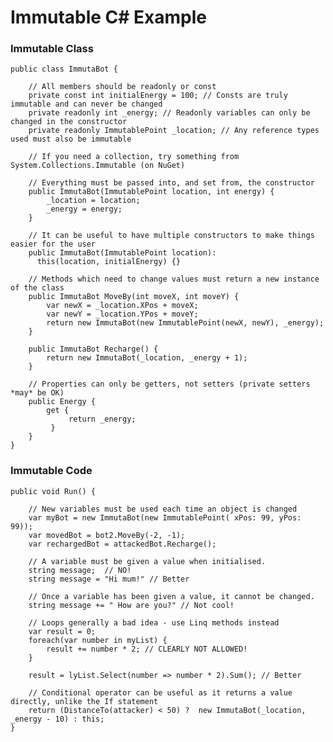 # Immutable C# Example

### Immutable Class

    public class ImmutaBot {
        
        // All members should be readonly or const 
        private const int initialEnergy = 100; // Consts are truly immutable and can never be changed
        private readonly int _energy; // Readonly variables can only be changed in the constructor
        private readonly ImmutablePoint _location; // Any reference types used must also be immutable
        
        // If you need a collection, try something from System.Collections.Immutable (on NuGet)
        
        // Everything must be passed into, and set from, the constructor
        public ImmutaBot(ImmutablePoint location, int energy) {
            _location = location;
            _energy = energy;
        }
        
        // It can be useful to have multiple constructors to make things easier for the user
        public ImmutaBot(ImmutablePoint location):
          this(location, initialEnergy) {}

        // Methods which need to change values must return a new instance of the class
        public ImmutaBot MoveBy(int moveX, int moveY) {
            var newX = _location.XPos + moveX;
            var newY = _location.YPos + moveY;
            return new ImmutaBot(new ImmutablePoint(newX, newY), _energy);
        }
        
        public ImmutaBot Recharge() {
            return new ImmutaBot(_location, _energy + 1);
        }
        
        // Properties can only be getters, not setters (private setters *may* be OK)
        public Energy {
            get {
                 return _energy;
             }
        }
    }
    
### Immutable Code

    public void Run() {
    
        // New variables must be used each time an object is changed
        var myBot = new ImmutaBot(new ImmutablePoint( xPos: 99, yPos: 99));
        var movedBot = bot2.MoveBy(-2, -1);
        var rechargedBot = attackedBot.Recharge();
        
        // A variable must be given a value when initialised.
        string message;  // NO!
        string message = "Hi mum!" // Better
        
        // Once a variable has been given a value, it cannot be changed.
        string message += " How are you?" // Not cool!
        
        // Loops generally a bad idea - use Linq methods instead
        var result = 0;
        foreach(var number in myList) {
            result += number * 2; // CLEARLY NOT ALLOWED!
        }
        
        result = lyList.Select(number => number * 2).Sum(); // Better
        
        // Conditional operator can be useful as it returns a value directly, unlike the If statement
        return (DistanceTo(attacker) < 50) ?  new ImmutaBot(_location, _energy - 10) : this;
    }
